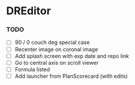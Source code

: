 # DREditor

### TODO
- [ ] 90 / 0 couch deg special case 
- [ ] Recenter image on coronal image
- [ ] Add splash screen with exp date and repo link
- [ ] Go to central axis on scroll viewer
- [ ] Formula listed
- [ ] Add launcher from PlanScorecard (with edits)
